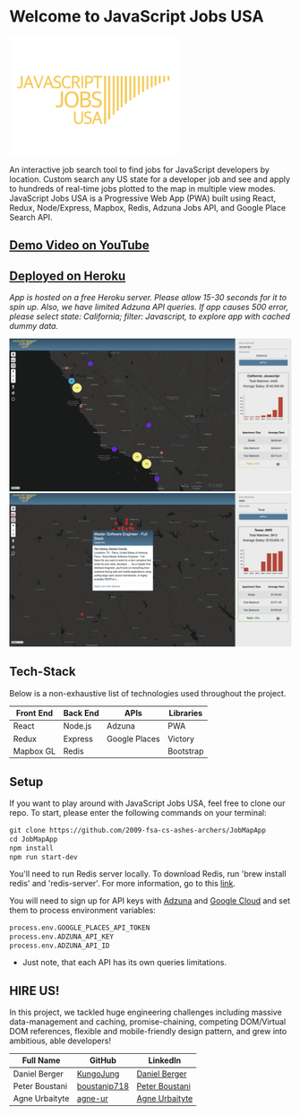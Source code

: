 # Welcome to JavaScript Jobs USA

<img src="public/Logo-Yellow.png" width="300">

An interactive job search tool to find jobs for JavaScript developers by location. Custom search any US state for a developer job and see and apply to hundreds of real-time jobs plotted to the map in multiple view modes. JavaScript Jobs USA is a Progressive Web App (PWA) built using React, Redux, Node/Express, Mapbox, Redis, Adzuna Jobs API, and Google Place Search API. 

## <a href="https://www.youtube.com/watch?v=UNz9k9E9IWM"> Demo Video on YouTube </a>

## <a href="https://javascript-jobs-usa.herokuapp.com/"> Deployed on Heroku </a>
_App is hosted on a free Heroku server. Please allow 15-30 seconds for it to spin up. Also, we have limited Adzuna API queries. If app causes 500 error, please select state: California; filter: Javascript, to explore app with cached dummy data._

<img src="public/JJU_ScreenCapture.png" width="800">

<img src="public/JJU_ScreenCapture2.png" width="800">

## Tech-Stack

Below is a non-exhaustive list of technologies used throughout the project.

<table>
      <thead>
        <tr>
          <th>Front End</th>
          <th>Back End</th>
          <th>APIs</th>
          <th>Libraries</th>
        </tr>
      </thead>
      <tbody>
            <tr>
              <td>React</td>
              <td>Node.js</td>
              <td>Adzuna</td>
              <td>PWA</td>
            </tr>
            <tr>
              <td>Redux</td>
              <td>Express</td>
              <td>Google Places</td>
              <td>Victory</td>
            </tr>
            <tr>
              <td>Mapbox GL</td>
              <td>Redis</td>
              <td></td>
              <td>Bootstrap</td>
            </tr>
      </tbody>
  </table>

## Setup

If you want to play around with JavaScript Jobs USA, feel free to clone our repo. To start, please enter the following commands on your terminal:

```
git clone https://github.com/2009-fsa-cs-ashes-archers/JobMapApp
cd JobMapApp
npm install
npm run start-dev
```
You'll need to run Redis server locally. To download Redis, run 'brew install redis' and 'redis-server'. For more information, go to this <a href="https://dzone.com/articles/a-brief-introduction-to-caching-with-nodejs-and-re">link</a>.

You will need to sign up for API keys with <a href="https://developer.adzuna.com/signup">Adzuna</a> and <a href="https://cloud.google.com/free">Google Cloud</a> and set them to process environment variables:

```
process.env.GOOGLE_PLACES_API_TOKEN
process.env.ADZUNA_API_KEY
process.env.ADZUNA_API_ID
```
* Just note, that each API has its own queries limitations.


## HIRE US!

In this project, we tackled huge engineering challenges including massive data-management and caching, promise-chaining, competing DOM/Virtual DOM references, flexible and mobile-friendly design pattern, and grew into ambitious, able developers!

<table>
      <thead>
        <tr>
          <th>Full Name</th>
          <th>GitHub</th>
          <th>LinkedIn</th>
        </tr>
      </thead>
      <tbody>
            <tr>
              <td>Daniel Berger</td>
              <td><a href="https://github.com/KungoJung">KungoJung</a></td>
              <td><a href="https://www.linkedin.com/in/danielberger18/">Daniel Berger</a></td>
            </tr>
            <tr>
              <td>Peter Boustani</td>
              <td><a href="https://github.com/boustanip718">boustanip718</a></td>
              <td><a href="www.linkedin.com/in/boustanip718">Peter Boustani<a/></td>
            </tr>
            <tr>
              <td>Agne Urbaityte</td>
              <td><a href="https://github.com/agne-ur">agne-ur</a></td>
              <td><a href="www.linkedin.com/in/urbaityteagne">Agne Urbaityte<a/></td>
            </tr>
      </tbody>
  </table>


